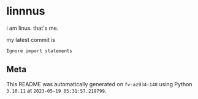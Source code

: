 # linnnus

i am linus. that's me.

my latest commit is

```
Ignore import statements
```

## Meta

This README was automatically generated on `fv-az934-148` using Python
`3.10.11` at `2023-05-19 05:31:57.219799`.

